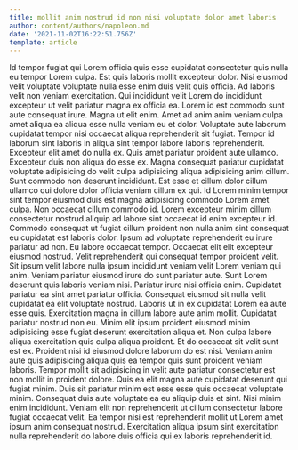 ```yaml
---
title: mollit anim nostrud id non nisi voluptate dolor amet laboris
author: content/authors/napoleon.md
date: '2021-11-02T16:22:51.756Z'
template: article
---
```


Id tempor fugiat qui Lorem officia quis esse cupidatat consectetur quis nulla eu tempor Lorem culpa. Est quis laboris mollit excepteur dolor. Nisi eiusmod velit voluptate voluptate nulla esse enim duis velit quis officia. Ad laboris velit non veniam exercitation. Qui incididunt velit Lorem do incididunt excepteur ut velit pariatur magna ex officia ea. Lorem id est commodo sunt aute consequat irure. Magna ut elit enim.
Amet ad anim anim veniam culpa amet aliqua ea aliqua esse nulla veniam eu et dolor. Voluptate aute laborum cupidatat tempor nisi occaecat aliqua reprehenderit sit fugiat. Tempor id laborum sint laboris in aliqua sint tempor labore laboris reprehenderit. Excepteur elit amet do nulla ex. Quis amet pariatur proident aute ullamco. Excepteur duis non aliqua do esse ex. Magna consequat pariatur cupidatat voluptate adipisicing do velit culpa adipisicing aliqua adipisicing anim cillum. Sunt commodo non deserunt incididunt.
Est esse et cillum dolor cillum ullamco qui dolore dolor officia veniam cillum ex qui. Id Lorem minim tempor sint tempor eiusmod duis est magna adipisicing commodo Lorem amet culpa. Non occaecat cillum commodo id. Lorem excepteur minim cillum consectetur nostrud aliquip ad labore sint occaecat id enim excepteur id. Commodo consequat ut fugiat cillum proident non nulla anim sint consequat eu cupidatat est laboris dolor. Ipsum ad voluptate reprehenderit eu irure pariatur ad non.
Eu labore occaecat tempor. Occaecat elit elit excepteur eiusmod nostrud. Velit reprehenderit qui consequat tempor proident velit. Sit ipsum velit labore nulla ipsum incididunt veniam velit Lorem veniam qui anim. Veniam pariatur eiusmod irure do sunt pariatur aute. Sunt Lorem deserunt quis laboris veniam nisi. Pariatur irure nisi officia enim.
Cupidatat pariatur ea sint amet pariatur officia. Consequat eiusmod sit nulla velit cupidatat ea elit voluptate nostrud. Laboris ut in ex cupidatat Lorem ea aute esse quis. Exercitation magna in cillum labore aute anim mollit.
Cupidatat pariatur nostrud non eu. Minim elit ipsum proident eiusmod minim adipisicing esse fugiat deserunt exercitation aliqua et. Non culpa labore aliqua exercitation quis culpa aliqua proident. Et do occaecat sit velit sunt est ex. Proident nisi id eiusmod dolore laborum do est nisi. Veniam anim aute quis adipisicing aliqua quis ea tempor quis sunt proident veniam laboris. Tempor mollit sit adipisicing in velit aute pariatur consectetur est non mollit in proident dolore.
Quis ea elit magna aute cupidatat deserunt qui fugiat minim. Duis sit pariatur minim est esse esse quis occaecat voluptate minim. Consequat duis aute voluptate ea eu aliquip duis et sint. Nisi minim enim incididunt. Veniam elit non reprehenderit ut cillum consectetur labore fugiat occaecat velit. Ea tempor nisi est reprehenderit mollit ut Lorem amet ipsum anim consequat nostrud. Exercitation aliqua ipsum sint exercitation nulla reprehenderit do labore duis officia qui ex laboris reprehenderit id.
